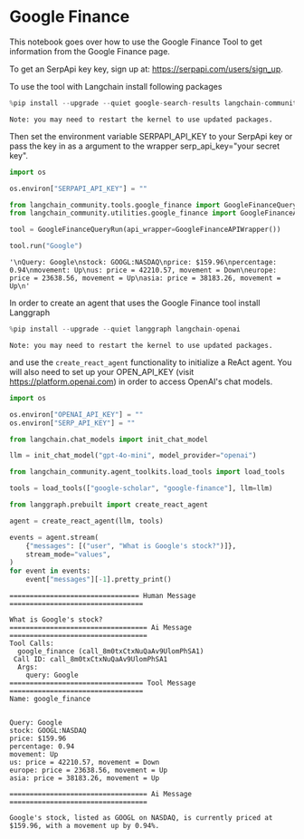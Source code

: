 # Google Finance

This notebook goes over how to use the Google Finance Tool to get information from the Google Finance page.

To get an SerpApi key key, sign up at: https://serpapi.com/users/sign_up.

To use the tool with Langchain install following packages


```python
%pip install --upgrade --quiet google-search-results langchain-community
```
```output
Note: you may need to restart the kernel to use updated packages.
```
Then set the environment variable SERPAPI_API_KEY to your SerpApi key or pass the key in as a argument to the wrapper serp_api_key="your secret key".


```python
import os

os.environ["SERPAPI_API_KEY"] = ""
```


```python
from langchain_community.tools.google_finance import GoogleFinanceQueryRun
from langchain_community.utilities.google_finance import GoogleFinanceAPIWrapper

tool = GoogleFinanceQueryRun(api_wrapper=GoogleFinanceAPIWrapper())
```


```python
tool.run("Google")
```



```output
'\nQuery: Google\nstock: GOOGL:NASDAQ\nprice: $159.96\npercentage: 0.94\nmovement: Up\nus: price = 42210.57, movement = Down\neurope: price = 23638.56, movement = Up\nasia: price = 38183.26, movement = Up\n'
```


In order to create an agent that uses the Google Finance tool install Langgraph


```python
%pip install --upgrade --quiet langgraph langchain-openai
```
```output
Note: you may need to restart the kernel to use updated packages.
```
and use the `create_react_agent` functionality to initialize a ReAct agent. You will also need to set up your OPEN_API_KEY (visit https://platform.openai.com) in order to access OpenAI's chat models.


```python
import os

os.environ["OPENAI_API_KEY"] = ""
os.environ["SERP_API_KEY"] = ""
```


```python
from langchain.chat_models import init_chat_model

llm = init_chat_model("gpt-4o-mini", model_provider="openai")
```


```python
from langchain_community.agent_toolkits.load_tools import load_tools

tools = load_tools(["google-scholar", "google-finance"], llm=llm)
```


```python
from langgraph.prebuilt import create_react_agent

agent = create_react_agent(llm, tools)

events = agent.stream(
    {"messages": [("user", "What is Google's stock?")]},
    stream_mode="values",
)
for event in events:
    event["messages"][-1].pretty_print()
```
```output
================================ Human Message =================================

What is Google's stock?
================================== Ai Message ==================================
Tool Calls:
  google_finance (call_8m0txCtxNuQaAv9UlomPhSA1)
 Call ID: call_8m0txCtxNuQaAv9UlomPhSA1
  Args:
    query: Google
================================= Tool Message =================================
Name: google_finance


Query: Google
stock: GOOGL:NASDAQ
price: $159.96
percentage: 0.94
movement: Up
us: price = 42210.57, movement = Down
europe: price = 23638.56, movement = Up
asia: price = 38183.26, movement = Up

================================== Ai Message ==================================

Google's stock, listed as GOOGL on NASDAQ, is currently priced at $159.96, with a movement up by 0.94%.
```

```python

```
